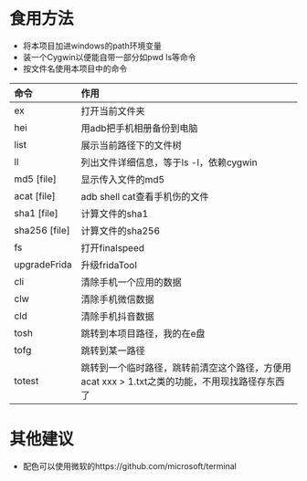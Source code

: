 # 食用方法
- 将本项目加进windows的path环境变量
- 装一个Cygwin以便能自带一部分如pwd ls等命令
- 按文件名使用本项目中的命令<br>

命令       | 作用
:------------------| :------------------
ex | 打开当前文件夹
hei| 用adb把手机相册备份到电脑
list | 展示当前路径下的文件树
ll | 列出文件详细信息，等于ls -l，依赖cygwin
md5 [file]| 显示传入文件的md5
acat [file]| adb shell cat查看手机伤的文件
sha1 [file]| 计算文件的sha1
sha256 [file]| 计算文件的sha256
fs | 打开finalspeed
upgradeFrida | 升级fridaTool
cli | 清除手机一个应用的数据
clw | 清除手机微信数据
cld | 清除手机抖音数据
tosh | 跳转到本项目路径，我的在e盘
tofg | 跳转到某一路径
totest | 跳转到一个临时路径，跳转前清空这个路径，方便用acat xxx > 1.txt之类的功能，不用现找路径存东西了

# 其他建议
- 配色可以使用微软的https://github.com/microsoft/terminal

